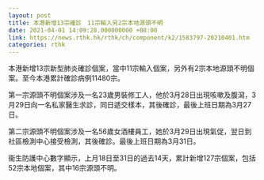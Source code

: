 ```yaml
---
layout: post
title: 本港新增13宗確診　11宗輸入另2宗本地源頭不明
date: 2021-04-01 14:09:28.000000000 +08:00
link: https://news.rthk.hk/rthk/ch/component/k2/1583797-20210401.htm
categories: rthk
---
```


本港新增13宗新型肺炎確診個案，當中11宗輸入個案，另外有2宗本地源頭不明個案。至今本港累計確診病例11480宗。
 
第一宗源頭不明個案涉及一名23歲男裝修工人，他於3月28日出現咳嗽及腹瀉，3月29日向一名私家醫生求診，同日遞交樣本，其後確診，最後上班日期為3月27日。
 
第二宗源頭不明個案涉及一名56歲女酒樓員工，她於3月29日出現氣促，翌日到社區檢測中心接受檢測，其後確診。最後上班日期為3月31日。
 
衞生防護中心數字顯示，上月18日至31日的過去14天，累計新增127宗個案，包括52宗本地個案，其中16宗源頭不明。
